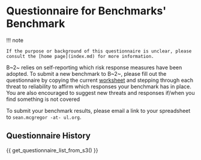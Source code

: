 # Questionnaire for Benchmarks' Benchmark

!!! note

    If the purpose or background of this questionnaire is unclear, please consult the [home page](index.md) for more information.


B~2~ relies on self-reporting which risk response measures have been adopted. To submit a new benchmark to B~2~, please fill out the questionnaire by copying the current [worksheet](https://dl.dsri.org/papers/benchmarks-benchmark/questionnaire.html) and stepping through each threat to reliability to affirm which responses your benchmark has in place. You are also encouraged to suggest new threats and responses if/when you find something is not covered

To submit your benchmark results, please email a link to your spreadsheet to `sean.mcgregor -at- ul.org`.

## Questionnaire History

{{ get_questionnaire_list_from_s3() }}

